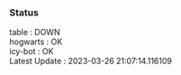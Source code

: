 ### Status


table : DOWN  
hogwarts : OK  
icy-bot : OK  
Latest Update : 2023-03-26 21:07:14.116109
